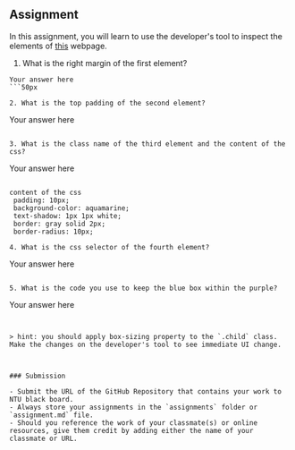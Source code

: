 ## Assignment

In this assignment, you will learn to use the developer's tool to inspect the elements of [this](https://nznznh.csb.app/) webpage.

1. What is the right margin of the first element? 
```
Your answer here
```50px

2. What is the top padding of the second element?
```
Your answer here
```100px

3. What is the class name of the third element and the content of the css?
```
Your answer here
```class name : elementThree

content of the css
 padding: 10px;
 background-color: aquamarine;
 text-shadow: 1px 1px white;
 border: gray solid 2px;
 border-radius: 10px;

4. What is the css selector of the fourth element?
```

Your answer here
```nth-child(6)

5. What is the code you use to keep the blue box within the purple?
```
Your answer here
```box-sizing: border-box;


> hint: you should apply box-sizing property to the `.child` class. Make the changes on the developer's tool to see immediate UI change.



### Submission 

- Submit the URL of the GitHub Repository that contains your work to NTU black board.
- Always store your assignments in the `assignments` folder or `assignment.md` file.
- Should you reference the work of your classmate(s) or online resources, give them credit by adding either the name of your classmate or URL. 